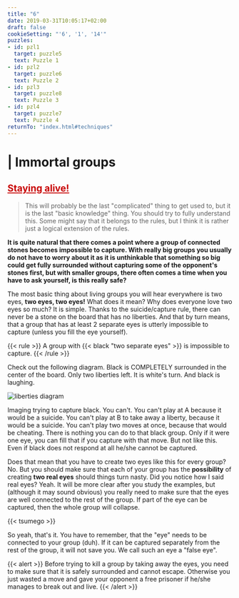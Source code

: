 ```yaml
---
title: "6"
date: 2019-03-31T10:05:17+02:00
draft: false
cookieSetting: "'6', '1', '14'"
puzzles:
- id: pzl1
  target: puzzle5
  text: Puzzle 1
- id: pzl2
  target: puzzle6
  text: Puzzle 2
- id: pzl3
  target: puzzle8
  text: Puzzle 3
- id: pzl4
  target: puzzle7
  text: Puzzle 4
returnTo: "index.html#techniques"
---
```


# | Immortal groups
## <a href="https://youtu.be/I_izvAbhExY" target="blank" style="color: rgb(200, 0, 0)">Staying alive!</a>

> This will probably be the last "complicated" thing to get used to, but it is the last "basic knowledge" thing. You should try to fully understand this. Some might say that it belongs to the rules, but I think it is rather just a logical extension of the rules.

**It is quite natural that there comes a point where a group of connected stones becomes impossible to capture. With really big groups you usually do not have to worry about it as it is unthinkable that something so big could get fully surrounded without capturing some of the opponent's stones first, but with smaller groups, there often comes a time when you have to ask yourself, is this really safe?**

The most basic thing about living groups you will hear everywhere is two eyes, **two eyes, two eyes!** What does it mean? Why does everyone love two eyes so much? It is simple. Thanks to the suicide/capture rule, there can never be a stone on the board that has no liberties. And that by turn means, that a group that has at least 2 separate eyes is utterly impossible to capture (unless you fill the eye yourself).

{{< rule >}}
	A group with {{< black "two separate eyes" >}} is impossible to capture.
{{< /rule >}}

Check out the following diagram. Black is COMPLETELY surrounded in the center of the board. Only two liberties left. It is white's turn. And black is laughing.

![liberties diagram](/images/eyes.jpg)

Imaging trying to capture black. You can't. You can't play at A because it would be a suicide. You can't play at B to take away a liberty, because it would be a suicide. You can't play two moves at once, because that would be cheating. There is nothing you can do to that black group. Only if it were one eye, you can fill that if you capture with that move. But not like this. Even if black does not respond at all he/she cannot be captured.

Does that mean that you have to create two eyes like this for every group? No. But you should make sure that each of your group has the **possibility** of creating **two real eyes** should things turn nasty. Did you notice how I said real eyes? Yeah. It will be more clear after you study the examples, but (although it may sound obvious) you really need to make sure that the eyes are well connected to the rest of the group. If part of the eye can be captured, then the whole group will collapse.

{{< tsumego >}}

So yeah, that's it. You have to remember, that the "eye" needs to be connected to your group (duh). If it can be captured separately from the rest of the group, it will not save you. We call such an eye a "false eye". 

{{< alert >}}
	Before trying to kill a group by taking away the eyes, you need to make sure that it is safely surrounded and cannot escape. Otherwise you just wasted a move and gave your opponent a free prisoner if he/she manages to break out and live. 
{{< /alert >}}